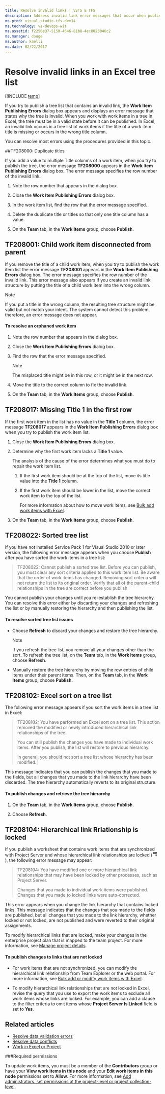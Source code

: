 ```yaml
---
title: Resolve invalid links | VSTS & TFS
description: Address invalid link error messages that occur when publishing an Excel tree list to VSTSor Team Foundation Server (TFS) 
ms.prod: visual-studio-tfs-dev14
ms.technology: vs-devops-wit
ms.assetid: f2250e37-5150-4546-81b8-4ec8023046c2
ms.manager: douge
ms.author: kaelli
ms.date: 02/22/2017  
---
```

# Resolve invalid links in an Excel tree list 

[!INCLUDE [temp](../../_shared/version-vsts-tfs-all-versions.md)]

If you try to publish a tree list that contains an invalid link, the **Work Item Publishing Errors** dialog box appears and displays an error message that states why the tree is invalid. When you work with work items in a tree in Excel, the tree must be in a valid state before it can be published. In Excel, an invalid link occurs in a tree list of work items if the title of a work item title is missing or occurs in the wrong title column.  
  
You can resolve most errors using the procedures provided in this topic.   
  
 

<a name="tf208000"></a> 
##TF208000: Duplicate titles  

If you add a value to multiple Title columns of a work item, when you try to publish the tree, the error message **TF208000** appears in the **Work Item Publishing Errors** dialog box. The error message specifies the row number of the invalid link.  
  
1.  Note the row number that appears in the dialog box.  
  
2.  Close the **Work Item Publishing Errors** dialog box.  
  
3.  In the work item list, find the row that the error message specified.  
  
4.  Delete the duplicate title or titles so that only one title column has a value.  
  
5.  On the **Team** tab, in the **Work Items** group, choose **Publish**.  
 
<a name="TF208001"></a> 
 
##  TF208001: Child work item disconnected from parent  

If you remove the title of a child work item, when you try to publish the work item list the error message **TF208001** appears in the **Work Item Publishing Errors** dialog box. The error message specifies the row number of the invalid link. This error message also appears if you create an invalid link structure by putting the title of a child work item into the wrong column.  
  
> [!NOTE]  
>  If you put a title in the wrong column, the resulting tree structure might be valid but not match your intent. The system cannot detect this problem, therefore, an error message does not appear.  
  
#### To resolve an orphaned work item  
  
1.  Note the row number that appears in the dialog box.  
  
2.  Close the **Work Item Publishing Errors** dialog box.  
  
3.  Find the row that the error message specified.  
  
    > [!NOTE]  
    >  The misplaced title might be in this row, or it might be in the next row.  
  
4.  Move the title to the correct column to fix the invalid link.  
  
5.  On the **Team** tab, in the **Work Items** group, choose **Publish**.  
  
<a name="tf208017"></a> 
##  TF208017: Missing Title 1 in the first row  

If the first work item in the list has no value in the **Title 1** column, the error message **TF208017** appears in the **Work Item Publishing Errors** dialog box when you try to publish the work item list.  
 
  
1.  Close the **Work Item Publishing Errors** dialog box.  
  
2.  Determine why the first work item lacks a **Title 1** value.  
  
     The analysis of the cause of the error determines what you must do to repair the work item list.  
  
    1.  If the first work item should be at the top of the list, move its title value into the **Title 1** column.  
  
    2.  If the first work item should be lower in the list, move the correct work item to the top of the list.  
  
         For more information about how to move work items, see [Bulk add work items with Excel](http://msdn.microsoft.com/en-us/67595fec-a872-43e3-b934-9dd1a766218c).  
  
3.  On the **Team** tab, in the **Work Items** group, choose **Publish**.  
  
<a name="tf208022"></a> 
##  TF208022: Sorted tree list  

If you have not installed Service Pack 1 for Visual Studio 2010 or later version, the following error message appears when you choose **Publish** after you have sorted the work items in a tree list:  
  
>TF208022: Cannot publish a sorted tree list. Before you can publish, you must clear any sort criteria applied to this work item list. Be aware that the order of work items has changed. Removing sort criteria will not return the list to its original order. Verify that all of the parent-child relationships in the tree are correct before you publish.   
  
You cannot publish your changes until you re-establish the tree hierarchy. You can resolve this error either by discarding your changes and refreshing the list or by manually restoring the hierarchy and then publishing the list.  
  
#### To resolve sorted tree list issues  
  
-   Choose **Refresh** to discard your changes and restore the tree hierarchy.  
  
    > [!NOTE]
    >  If you refresh the tree list, you remove all your changes other than the sort. To refresh the tree list, on the **Team** tab, in the **Work Items** group, choose **Refresh**.  
  
-   Manually restore the tree hierarchy by moving the row entries of child items under their parent items. Then, on the **Team** tab, in the **Work Items** group, choose **Publish**.  
  
<a name="tf208102"></a> 
##  TF208102: Excel sort on a tree list  

The following error message appears if you sort the work items in a tree list in Excel:  
  
>TF208102: You have performed an Excel sort on a tree list. This action removed the modified or newly introduced hierarchical link relationships of the tree.
>
> You can still publish the changes you have made to individual work items. After you publish, the list will restore to previous hierarchy.
>
>In general, you should not sort a tree list whose hierarchy has been modified.|
  

This message indicates that you can publish the changes that you made to the fields, but all changes that you made to the link hierarchy have been discarded. The tree hierarchy automatically reverts to its original structure.  
  
#### To publish changes and retrieve the tree hierarchy  
  
1.  On the **Team** tab, in the **Work Items** group, choose **Publish**.  
  
2.  Choose **Refresh**.  

<a name="tf208104"></a>   
##  TF208104: Hierarchical link Rrlationship is locked  
 If you publish a worksheet that contains work items that are synchronized with Project Server and whose hierarchical link relationships are locked (![Locked link icon](_img/icon_lockedlink.png "Icon_lockedLink")), the following error message may appear:  
  
>TF208104: You have modified one or more hierarchical link relationships that may have been locked by other processes, such as Project Server.
>
>Changes that you made to individual work items were published. Changes that you made to locked links were auto-corrected.  
  
 This error appears when you change the link hierarchy that contains locked links. This message indicates that the changes that you made to the fields are published, but all changes that you made to the link hierarchy, whether locked or not locked, are not published and were reverted to their original assignments.  
  
 To modify hierarchical links that are locked, make your changes in the enterprise project plan that is mapped to the team project. For more information, see [Manage project details](../../tfs-ps-sync/manage-project-details.md).  
  
#### To publish changes to links that are not locked  
  
-   For work items that are not synchronized, you can modify the hierarchical link relationship from Team Explorer or the web portal. For more information, see [Bulk add or modify work items with Excel](bulk-add-modify-work-items-excel.md).  
  
-   To modify hierarchical link relationships that are not locked in Excel, revise the query that you use to export the work items to exclude all work items whose links are locked. For example, you can add a clause to the filter criteria to omit items whose **Project Server Is Linked** field is set to **Yes**.  
  
## Related articles
-  [Resolve data validation errors](resolve-excel-data-validation-errors.md)   
-  [Resolve data conflicts](resolve-excel-data-conflicts-publish-refresh.md)   
-  [Work in Excel or Project](track-work-vsts-tfs.md)

###Required permissions  
  
To update work items, you must be a member of the **Contributors** group or have your **View work items in this node** and your **Edit work items in this node** permissions set to **Allow**. For more information, see [Add administrators, set permissions at the project-level or project collection-level](../../../security/set-project-collection-level-permissions.md). 